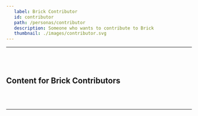 ```yaml
---
   label: Brick Contributor
   id: contributor
   path: /personas/contributor
   description: Someone who wants to contribute to Brick
   thumbnail: ./images/contributor.svg
---
```


---
<br><br/>
## Content for Brick Contributors

<br><br/>

---